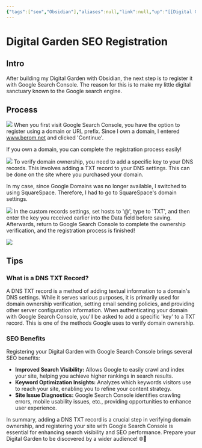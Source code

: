 ```yaml
---
{"tags":["seo","Obsidian"],"aliases":null,"link":null,"up":"[[Digital Garden SEO 등록]]","persona":null,"index":null,"date_created":"2024-02-25","date_modified":"2024-02-25","type":"[[📚 041 Blog]]","dg-publish":true,"permalink":"/digital-garden/obsidian-digital-garden-seo-registration/","dgPassFrontmatter":true,"noteIcon":"1","created":"2024-02-25T21:01:14.770+09:00","updated":"2024-02-25T21:03:56.875+09:00"}
---
```


# Digital Garden SEO Registration
## Intro
After building my Digital Garden with Obsidian, the next step is to register it with Google Search Console. The reason for this is to make my little digital sanctuary known to the Google search engine.

## Process

![](https://i.imgur.com/itUtPtX.png)
When you first visit Google Search Console, you have the option to register using a domain or URL prefix. Since I own a domain, I entered www.berom.net and clicked 'Continue'.

If you own a domain, you can complete the registration process easily!

![](https://i.imgur.com/DbY21Or.png)
To verify domain ownership, you need to add a specific key to your DNS records. This involves adding a TXT record to your DNS settings. This can be done on the site where you purchased your domain.

In my case, since Google Domains was no longer available, I switched to using SquareSpace. Therefore, I had to go to SquareSpace's domain settings.

![](https://i.imgur.com/UmgmAXn.png)
In the custom records settings, set hosts to '@', type to 'TXT', and then enter the key you received earlier into the Data field before saving. Afterwards, return to Google Search Console to complete the ownership verification, and the registration process is finished!

![](https://i.imgur.com/5ZEI5Q4.png)

## Tips

### What is a DNS TXT Record?
A DNS TXT record is a method of adding textual information to a domain's DNS settings. While it serves various purposes, it is primarily used for domain ownership verification, setting email sending policies, and providing other server configuration information. When authenticating your domain with Google Search Console, you'll be asked to add a specific 'key' to a TXT record. This is one of the methods Google uses to verify domain ownership.

### SEO Benefits
Registering your Digital Garden with Google Search Console brings several SEO benefits:
- **Improved Search Visibility:** Allows Google to easily crawl and index your site, helping you achieve higher rankings in search results.
- **Keyword Optimization Insights:** Analyzes which keywords visitors use to reach your site, enabling you to refine your content strategy.
- **Site Issue Diagnostics:** Google Search Console identifies crawling errors, mobile usability issues, etc., providing opportunities to enhance user experience.

In summary, adding a DNS TXT record is a crucial step in verifying domain ownership, and registering your site with Google Search Console is essential for enhancing search visibility and SEO performance. Prepare your Digital Garden to be discovered by a wider audience! 🌐🌸
